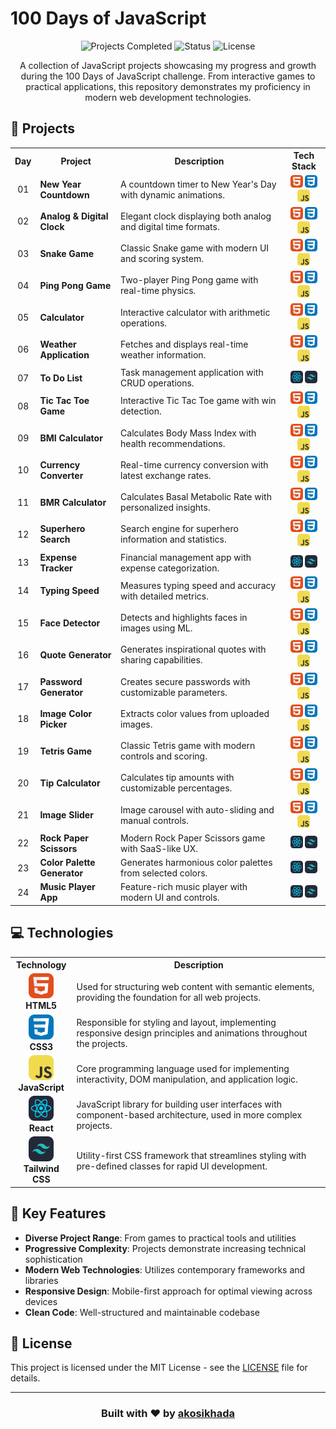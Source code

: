# 100 Days of JavaScript

<div align="center">
  <img src="https://img.shields.io/badge/projects-24_completed-success?style=for-the-badge" alt="Projects Completed">
  <img src="https://img.shields.io/badge/status-completed-blue?style=for-the-badge" alt="Status">
  <img src="https://img.shields.io/badge/License-MIT-yellow.svg?style=for-the-badge" alt="License">
</div>

<p align="center">A collection of JavaScript projects showcasing my progress and growth during the 100 Days of JavaScript challenge. From interactive games to practical applications, this repository demonstrates my proficiency in modern web development technologies.</p>

## 📂 Projects

<div align="center">
  <table>
    <tr>
      <th>Day</th>
      <th>Project</th>
      <th>Description</th>
      <th>Tech Stack</th>
    </tr>
    <tr>
      <td align="center">01</td>
      <td><strong>New Year Countdown</strong></td>
      <td>A countdown timer to New Year's Day with dynamic animations.</td>
      <td align="center">
        <img src="assets/html.png" width="20"> 
        <img src="assets/css.png" width="20"> 
        <img src="assets/js.png" width="20">
      </td>
    </tr>
    <tr>
      <td align="center">02</td>
      <td><strong>Analog & Digital Clock</strong></td>
      <td>Elegant clock displaying both analog and digital time formats.</td>
      <td align="center">
        <img src="assets/html.png" width="20"> 
        <img src="assets/css.png" width="20"> 
        <img src="assets/js.png" width="20">
      </td>
    </tr>
    <tr>
      <td align="center">03</td>
      <td><strong>Snake Game</strong></td>
      <td>Classic Snake game with modern UI and scoring system.</td>
      <td align="center">
        <img src="assets/html.png" width="20"> 
        <img src="assets/css.png" width="20"> 
        <img src="assets/js.png" width="20">
      </td>
    </tr>
    <tr>
      <td align="center">04</td>
      <td><strong>Ping Pong Game</strong></td>
      <td>Two-player Ping Pong game with real-time physics.</td>
      <td align="center">
        <img src="assets/html.png" width="20"> 
        <img src="assets/css.png" width="20"> 
        <img src="assets/js.png" width="20">
      </td>
    </tr>
    <tr>
      <td align="center">05</td>
      <td><strong>Calculator</strong></td>
      <td>Interactive calculator with arithmetic operations.</td>
      <td align="center">
        <img src="assets/html.png" width="20"> 
        <img src="assets/css.png" width="20"> 
        <img src="assets/js.png" width="20">
      </td>
    </tr>
    <tr>
      <td align="center">06</td>
      <td><strong>Weather Application</strong></td>
      <td>Fetches and displays real-time weather information.</td>
      <td align="center">
        <img src="assets/html.png" width="20"> 
        <img src="assets/css.png" width="20"> 
        <img src="assets/js.png" width="20">
      </td>
    </tr>
    <tr>
      <td align="center">07</td>
      <td><strong>To Do List</strong></td>
      <td>Task management application with CRUD operations.</td>
      <td align="center">
        <img src="assets/react.png" width="20"> 
        <img src="assets/tailwind.png" width="20">
      </td>
    </tr>
    <tr>
      <td align="center">08</td>
      <td><strong>Tic Tac Toe Game</strong></td>
      <td>Interactive Tic Tac Toe game with win detection.</td>
      <td align="center">
        <img src="assets/html.png" width="20"> 
        <img src="assets/css.png" width="20"> 
        <img src="assets/js.png" width="20">
      </td>
    </tr>
    <tr>
      <td align="center">09</td>
      <td><strong>BMI Calculator</strong></td>
      <td>Calculates Body Mass Index with health recommendations.</td>
      <td align="center">
        <img src="assets/html.png" width="20"> 
        <img src="assets/css.png" width="20"> 
        <img src="assets/js.png" width="20">
      </td>
    </tr>
    <tr>
      <td align="center">10</td>
      <td><strong>Currency Converter</strong></td>
      <td>Real-time currency conversion with latest exchange rates.</td>
      <td align="center">
        <img src="assets/html.png" width="20"> 
        <img src="assets/css.png" width="20"> 
        <img src="assets/js.png" width="20">
      </td>
    </tr>
    <tr>
      <td align="center">11</td>
      <td><strong>BMR Calculator</strong></td>
      <td>Calculates Basal Metabolic Rate with personalized insights.</td>
      <td align="center">
        <img src="assets/html.png" width="20"> 
        <img src="assets/css.png" width="20"> 
        <img src="assets/js.png" width="20">
      </td>
    </tr>
    <tr>
      <td align="center">12</td>
      <td><strong>Superhero Search</strong></td>
      <td>Search engine for superhero information and statistics.</td>
      <td align="center">
        <img src="assets/html.png" width="20"> 
        <img src="assets/css.png" width="20"> 
        <img src="assets/js.png" width="20">
      </td>
    </tr>
    <tr>
      <td align="center">13</td>
      <td><strong>Expense Tracker</strong></td>
      <td>Financial management app with expense categorization.</td>
      <td align="center">
        <img src="assets/react.png" width="20"> 
        <img src="assets/tailwind.png" width="20">
      </td>
    </tr>
    <tr>
      <td align="center">14</td>
      <td><strong>Typing Speed</strong></td>
      <td>Measures typing speed and accuracy with detailed metrics.</td>
      <td align="center">
        <img src="assets/html.png" width="20"> 
        <img src="assets/css.png" width="20"> 
        <img src="assets/js.png" width="20">
      </td>
    </tr>
    <tr>
      <td align="center">15</td>
      <td><strong>Face Detector</strong></td>
      <td>Detects and highlights faces in images using ML.</td>
      <td align="center">
        <img src="assets/html.png" width="20"> 
        <img src="assets/css.png" width="20"> 
        <img src="assets/js.png" width="20">
      </td>
    </tr>
    <tr>
      <td align="center">16</td>
      <td><strong>Quote Generator</strong></td>
      <td>Generates inspirational quotes with sharing capabilities.</td>
      <td align="center">
        <img src="assets/html.png" width="20"> 
        <img src="assets/css.png" width="20"> 
        <img src="assets/js.png" width="20">
      </td>
    </tr>
    <tr>
      <td align="center">17</td>
      <td><strong>Password Generator</strong></td>
      <td>Creates secure passwords with customizable parameters.</td>
      <td align="center">
        <img src="assets/html.png" width="20"> 
        <img src="assets/css.png" width="20"> 
        <img src="assets/js.png" width="20">
      </td>
    </tr>
    <tr>
      <td align="center">18</td>
      <td><strong>Image Color Picker</strong></td>
      <td>Extracts color values from uploaded images.</td>
      <td align="center">
        <img src="assets/html.png" width="20"> 
        <img src="assets/css.png" width="20"> 
        <img src="assets/js.png" width="20">
      </td>
    </tr>
    <tr>
      <td align="center">19</td>
      <td><strong>Tetris Game</strong></td>
      <td>Classic Tetris game with modern controls and scoring.</td>
      <td align="center">
        <img src="assets/html.png" width="20"> 
        <img src="assets/css.png" width="20"> 
        <img src="assets/js.png" width="20">
      </td>
    </tr>
    <tr>
      <td align="center">20</td>
      <td><strong>Tip Calculator</strong></td>
      <td>Calculates tip amounts with customizable percentages.</td>
      <td align="center">
        <img src="assets/html.png" width="20"> 
        <img src="assets/css.png" width="20"> 
        <img src="assets/js.png" width="20">
      </td>
    </tr>
    <tr>
      <td align="center">21</td>
      <td><strong>Image Slider</strong></td>
      <td>Image carousel with auto-sliding and manual controls.</td>
      <td align="center">
        <img src="assets/html.png" width="20"> 
        <img src="assets/css.png" width="20"> 
        <img src="assets/js.png" width="20">
      </td>
    </tr>
    <tr>
      <td align="center">22</td>
      <td><strong>Rock Paper Scissors</strong></td>
      <td>Modern Rock Paper Scissors game with SaaS-like UX.</td>
      <td align="center">
        <img src="assets/react.png" width="20"> 
        <img src="assets/tailwind.png" width="20">
      </td>
    </tr>
    <tr>
      <td align="center">23</td>
      <td><strong>Color Palette Generator</strong></td>
      <td>Generates harmonious color palettes from selected colors.</td>
      <td align="center">
        <img src="assets/react.png" width="20"> 
        <img src="assets/tailwind.png" width="20">
      </td>
    </tr>
    <tr>
      <td align="center">24</td>
      <td><strong>Music Player App</strong></td>
      <td>Feature-rich music player with modern UI and controls.</td>
      <td align="center">
        <img src="assets/react.png" width="20"> 
        <img src="assets/tailwind.png" width="20">
      </td>
    </tr>
  </table>
</div>

## 💻 Technologies

<div align="center">
  <table>
    <tr>
      <th>Technology</th>
      <th>Description</th>
    </tr>
    <tr>
      <td align="center">
        <img src="assets/html.png" alt="HTML" title="HTML" width="40" height="40"><br>
        <strong>HTML5</strong>
      </td>
      <td>Used for structuring web content with semantic elements, providing the foundation for all web projects.</td>
    </tr>
    <tr>
      <td align="center">
        <img src="assets/css.png" alt="CSS" title="CSS" width="40" height="40"><br>
        <strong>CSS3</strong>
      </td>
      <td>Responsible for styling and layout, implementing responsive design principles and animations throughout the projects.</td>
    </tr>
    <tr>
      <td align="center">
        <img src="assets/js.png" alt="JavaScript" title="JavaScript" width="40" height="40"><br>
        <strong>JavaScript</strong>
      </td>
      <td>Core programming language used for implementing interactivity, DOM manipulation, and application logic.</td>
    </tr>
    <tr>
      <td align="center">
        <img src="assets/react.png" alt="React" title="React" width="40" height="40"><br>
        <strong>React</strong>
      </td>
      <td>JavaScript library for building user interfaces with component-based architecture, used in more complex projects.</td>
    </tr>
    <tr>
      <td align="center">
        <img src="assets/tailwind.png" alt="Tailwind CSS" title="Tailwind CSS" width="40" height="40"><br>
        <strong>Tailwind CSS</strong>
      </td>
      <td>Utility-first CSS framework that streamlines styling with pre-defined classes for rapid UI development.</td>
    </tr>
  </table>
</div>

## 🌟 Key Features

- **Diverse Project Range**: From games to practical tools and utilities
- **Progressive Complexity**: Projects demonstrate increasing technical sophistication
- **Modern Web Technologies**: Utilizes contemporary frameworks and libraries
- **Responsive Design**: Mobile-first approach for optimal viewing across devices
- **Clean Code**: Well-structured and maintainable codebase

## 📝 License

This project is licensed under the MIT License - see the [LICENSE](LICENSE) file for details.

---

<div align="center">
  <h3>Built with ❤️ by <a href="https://github.com/akosikhada">akosikhada</a></h3>
</div>
